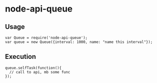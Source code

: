 # node-api-queue

## Usage

```JS
var Queue = require('node-api-queue');
var queue = new Queue({interval: 1000, name: "name this interval"});
```

## Execution
```JS
queue.selfTask(function(){
  // call to api, mb some func
});
```
